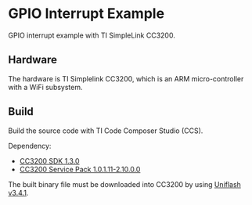 # GPIO Interrupt Example

GPIO interrupt example with TI SimpleLink CC3200.

## Hardware

The hardware is TI Simplelink CC3200, which is an ARM micro-controller with a WiFi subsystem.

## Build

Build the source code with TI Code Composer Studio (CCS).

Dependency:

* [CC3200 SDK 1.3.0](http://www.ti.com/tool/CC3200SDK)
* [CC3200 Service Pack 1.0.1.11-2.10.0.0](http://www.ti.com/tool/CC3200SDK)

The built binary file must be downloaded into CC3200 by using [Uniflash v3.4.1](http://www.ti.com/tool/UNIFLASH).